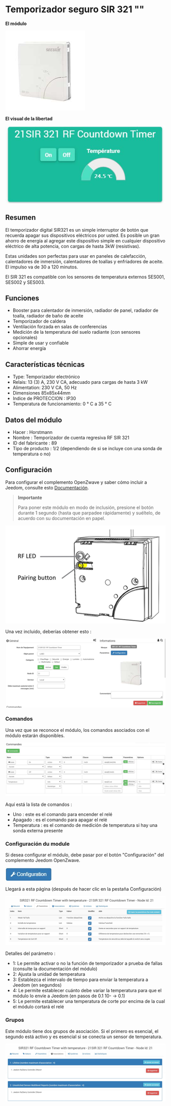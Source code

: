 # Temporizador seguro SIR 321 ""

**El módulo**

![module](images/secure.sir321/module.jpg)

**El visual de la libertad**

![vuedefaut1](images/secure.sir321/vuedefaut1.jpg)

## Resumen

El temporizador digital SIR321 es un simple interruptor de botón que recuerda apagar sus dispositivos eléctricos por usted. Es posible un gran ahorro de energía al agregar este dispositivo simple en cualquier dispositivo eléctrico de alta potencia, con cargas de hasta 3kW (resistivas).

Estas unidades son perfectas para usar en paneles de calefacción, calentadores de inmersión, calentadores de toallas y enfriadores de aceite. El impulso va de 30 a 120 minutos.

El SIR 321 es compatible con los sensores de temperatura externos SES001, SES002 y SES003.

## Funciones

-   Booster para calentador de inmersión, radiador de panel, radiador de toalla, radiador de baño de aceite
-   Temporizador de caldera
-   Ventilación forzada en salas de conferencias
-   Medición de la temperatura del suelo radiante (con sensores opcionales)
-   Simple de usar y confiable
-   Ahorrar energía

## Características técnicas

-   Type: Temporizador electrónico
-   Relais: 13 (3) A, 230 V CA, adecuado para cargas de hasta 3 kW
-   Alimentation: 230 V CA, 50 Hz
-   Dimensiones 85x85x44mm
-   Indice de PROTECCION : IP30
-   Temperatura de funcionamiento: 0 ° C a 35 ° C

## Datos del módulo

-   Hacer : Horstmann
-   Nombre : Temporizador de cuenta regresiva RF SIR 321
-   ID del fabricante : 89
-   Tipo de producto : 1/2 (dependiendo de si se incluye con una sonda de temperatura o no)

## Configuración

Para configurar el complemento OpenZwave y saber cómo incluir a Jeedom, consulte esto [Documentación](https://doc.jeedom.com/es_ES/plugins/automation%20protocol/openzwave/).
> **Importante**
>
> Para poner este módulo en modo de inclusión, presione el botón durante 1 segundo (hasta que parpadee rápidamente) y suéltelo, de acuerdo con su documentación en papel.

![inclusion](images/secure.sir321/inclusion.jpg)

Una vez incluido, deberías obtener esto :

![Plugin Zwave](images/secure.sir321/information.jpg)

### Comandos

Una vez que se reconoce el módulo, los comandos asociados con el módulo estarán disponibles.

![Comandos](images/secure.sir321/commandes.jpg)

Aquí está la lista de comandos :

-   Uno : este es el comando para encender el relé
-   Apagado : es el comando para apagar el relé
-   Temperatura : es el comando de medición de temperatura si hay una sonda externa presente

### Configuración du module

Si desea configurar el módulo, debe pasar por el botón "Configuración" del complemento Jeedom OpenZwave.

![Configuración plugin Zwave](images/plugin/bouton_configuration.jpg)

Llegará a esta página (después de hacer clic en la pestaña Configuración)

![Config1](images/secure.sir321/config1.jpg)

Detalles del parámetro :

-   1: Le permite activar o no la función de temporizador a prueba de fallas (consulte la documentación del módulo)
-   2: Ajusta la unidad de temperatura
-   3: Establezca el intervalo de tiempo para enviar la temperatura a Jeedom (en segundos)
-   4: Le permite establecer cuánto debe variar la temperatura para que el módulo lo envíe a Jeedom (en pasos de 0.1 10- → 0.1)
-   5: Le permite establecer una temperatura de corte por encima de la cual el módulo cortará el relé

### Grupos

Este módulo tiene dos grupos de asociación. Si el primero es esencial, el segundo está activo y es esencial si se conecta un sensor de temperatura.

![Groupe](images/secure.sir321/groupe.jpg)
